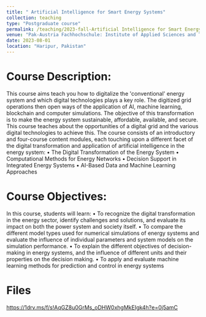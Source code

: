 ```yaml
---
title: " Artificial Intelligence for Smart Energy Systems"
collection: teaching
type: "Postgraduate course"
permalink: /teaching/2023-fall-Artificial Intelligence for Smart Energy Systems
venue: "Pak-Austria Fachhochschule: Institute of Applied Sciences and Technology, Sino-Pak Center for Artificial Intelligence"
date: 2023-08-01
location: "Haripur, Pakistan"
---
```


Course Description:
======

This course aims teach you how to digitalize the 'conventional' energy system and which digital technologies plays a key role. The digitized grid operations then open ways of the application of AI, machine learning, blockchain and computer simulations. The objective of this transformation is to make the energy system sustainable, affordable, available, and secure. This course teaches about the opportunities of a digital grid and the various digital technologies to achieve this. The course consists of an introductory and four-course content modules, each touching upon a different facet of the digital transformation and application of artificial intelligence in the energy system:
•	The Digital Transformation of the Energy System
•	Computational Methods for Energy Networks
•	Decision Support in Integrated Energy Systems
•	AI-Based Data and Machine Learning Approaches

Course Objectives:
======

In this course, students will learn:
•	To recognize the digital transformation in the energy sector, identify challenges and solutions, and evaluate its impact on both the power system and society itself.
•	To compare the different model types used for numerical simulations of energy systems and evaluate the influence of individual parameters and system models on the simulation performance.
•	To explain the different objectives of decision-making in energy systems, and the influence of different units and their properties on the decision making.
•	To apply and evaluate machine learning methods for prediction and control in energy systems

Files
======
https://1drv.ms/f/s!AqGZ8u0GrMs_oDHW0xhgMkEIgk4h?e=0j5amC